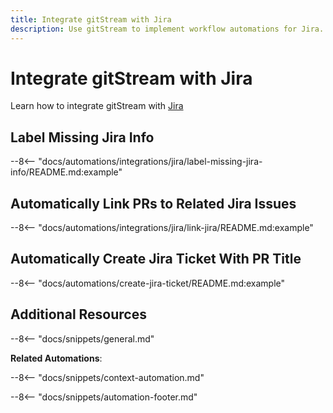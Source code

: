 ```yaml
---
title: Integrate gitStream with Jira
description: Use gitStream to implement workflow automations for Jira.
---
```

# Integrate gitStream with Jira
Learn how to integrate gitStream with [Jira](https://www.atlassian.com/software/jira)
## Label Missing Jira Info
--8<-- "docs/automations/integrations/jira/label-missing-jira-info/README.md:example"

<a name="link-jira"></a>
## Automatically Link PRs to Related Jira Issues

--8<-- "docs/automations/integrations/jira/link-jira/README.md:example"

## Automatically Create Jira Ticket With PR Title

--8<-- "docs/automations/create-jira-ticket/README.md:example"

## Additional Resources

--8<-- "docs/snippets/general.md"

**Related Automations**:

--8<-- "docs/snippets/context-automation.md"

--8<-- "docs/snippets/automation-footer.md"
